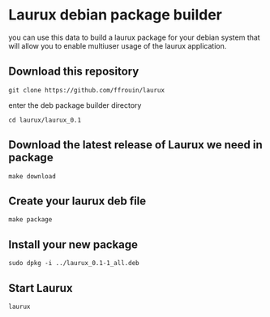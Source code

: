 # Laurux debian package builder

you can use this data to build a laurux package for your debian
system that will allow you to enable multiuser usage of the laurux
application.

## Download this repository

	git clone https://github.com/ffrouin/laurux

enter the deb package builder directory

	cd laurux/laurux_0.1

## Download the latest release of Laurux we need in package

	make download

## Create your laurux deb file

	make package

## Install your new package

	sudo dpkg -i ../laurux_0.1-1_all.deb

## Start Laurux

	laurux
